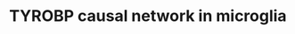 ---
annotations:
- id: CL:0000129
  parent: animal cell
  type: Cell Type Ontology
  value: microglial cell
- id: PW:0000015
  parent: disease pathway
  type: Pathway Ontology
  value: Alzheimer's disease pathway
- id: PW:0000234
  parent: regulatory pathway
  type: Pathway Ontology
  value: innate immune response pathway
- id: DOID:10652
  parent: central nervous system disease
  type: Disease Ontology
  value: Alzheimer's disease
- id: CL:0000129
  parent: animal cell
  type: Cell Type Ontology
  value: microglial cell
- id: PW:0000234
  parent: regulatory pathway
  type: Pathway Ontology
  value: innate immune response pathway
authors:
- Khanspers
- AlexanderPico
- Eweitz
citedin:
- link: PMC8751594
  title: DNA methylation of ARHGAP30 is negatively associated with ARHGAP30 expression
    in lung adenocarcinoma, which reduces tumor immunity and is detrimental to patient
    survival (2021)
- link: PMC7329820
  title: Citalopram-induced pathways regulation and tentative treatment-outcome-predicting
    biomarkers in lymphoblastoid cell lines from depression patients (2020)
- link: PMC6914690
  title: A Cross-Species Systems Genetics Analysis Links APBB1IP as a Candidate for
    Schizophrenia and Prepulse Inhibition (2019)
- link: PMC9574221
  title: Identification of potential drug targets for vascular dementia and carotid
    plaques by analyzing underlying molecular signatures shared by them (2022)
communities: []
description: The direct and indirect causal inputs upstream and downstream of Tyrobp
  in microglial cells.   Proteins on this pathway have targeted assays available via
  the [CPTAC Assay Portal](https://assays.cancer.gov/available_assays?wp_id=WP3945).
last-edited: 2025-03-03
ndex: bd499de5-8b68-11eb-9e72-0ac135e8bacf
organisms:
- Homo sapiens
redirect_from:
- /index.php/Pathway:WP3945
- /instance/WP3945
- /instance/WP3945_r137098
revision: r137098
schema-jsonld:
- '@context': https://schema.org/
  '@id': https://wikipathways.github.io/pathways/WP3945.html
  '@type': Dataset
  creator:
    '@type': Organization
    name: WikiPathways
  description: The direct and indirect causal inputs upstream and downstream of Tyrobp
    in microglial cells.   Proteins on this pathway have targeted assays available
    via the [CPTAC Assay Portal](https://assays.cancer.gov/available_assays?wp_id=WP3945).
  keywords:
  - ABCC4
  - ADAP2
  - APBB1IP
  - BIN2
  - C1QC
  - C3
  - CAPG
  - CD37
  - CD4
  - CD84
  - CREB3L2
  - CXCL16
  - CYTL1
  - DPYD
  - ELF4
  - FKBP15
  - GAL3ST4
  - GAPT
  - GIMAP2
  - GPX1
  - HCLS1
  - HLX
  - IGSF6
  - IL10RA
  - IL13RA1
  - IL18
  - ITGAM
  - ITGAX
  - ITGB2
  - KCNE3
  - LGALS9C
  - LHFPL2
  - LOXL3
  - LYL1
  - MAF
  - NCF2
  - NCKAP1L
  - NPC2
  - NRROS
  - PLEK
  - PPP1R18
  - PYCARD
  - RBM47
  - RGS1
  - RNASE6
  - RPS6KA1
  - RUNX3
  - SAMSN1
  - SFT2D2
  - SH2B3
  - SLC1A5
  - SLC7A7
  - SPP1
  - STAT5A
  - TCIRG1
  - TGFBR1
  - TMEM106A
  - TNFRSF1B
  - TYROBP
  - ZFP36L2
  license: CC0
  name: TYROBP causal network in microglia
seo: CreativeWork
title: TYROBP causal network in microglia
wpid: WP3945
---